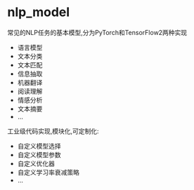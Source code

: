 # nlp_model

常见的NLP任务的基本模型,分为PyTorch和TensorFlow2两种实现

* 语言模型
* 文本分类
* 文本匹配
* 信息抽取
* 机器翻译
* 阅读理解
* 情感分析
* 文本摘要
* ...

工业级代码实现,模块化,可定制化:

* 自定义模型选择
* 自定义模型参数
* 自定义优化器
* 自定义学习率衰减策略
* ...
